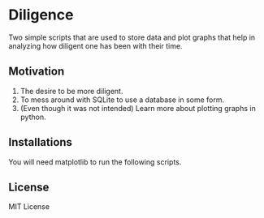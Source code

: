 # Diligence

  Two simple scripts that are used to store data and plot graphs that help in analyzing how diligent one has been with their time.

## Motivation

1. The desire to be more diligent.
2. To mess around with SQLite to use a database in some form.
3. (Even though it was not intended) Learn more about plotting graphs in python.

## Installations

  You will need matplotlib to run the following scripts.

## License

  MIT License
